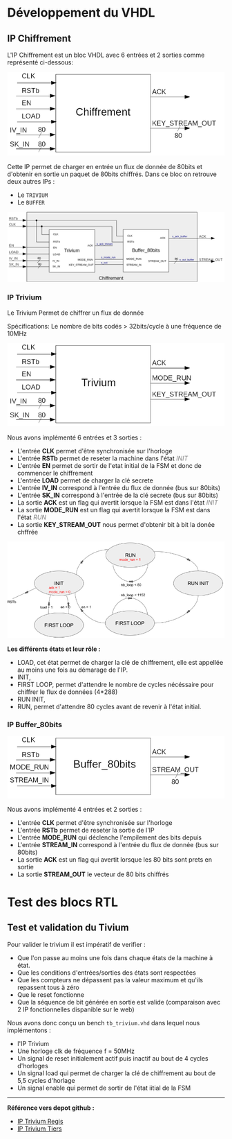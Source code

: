 # Développement du VHDL

## IP Chiffrement

L'IP Chiffrement est un bloc VHDL avec 6 entrées et 2 sorties comme représenté ci-dessous:

![IP Chiffrement](presentation/Chiffrement.png "IP Chiffrement")

Cette IP permet de charger en entrée un flux de donnée de 80bits et d'obtenir en sortie un paquet de 80bits chiffrés.
Dans ce bloc on retrouve deux autres IPs :
- Le `TRIVIUM`
- Le `BUFFER`

![Chiffrement ARCHI](presentation/Chiffrement_TOP.png "Chiffrement ARCHI")

### IP Trivium

Le Trivium Permet de chiffrer un flux de donnée

Spécifications:
Le nombre de bits codés > 32bits/cycle à une fréquence de 10MHz

![Trivium](presentation/Trivium.png "Trivium")

Nous avons implémenté 6 entrées et 3 sorties :
- L'entrée **CLK** permet d'être synchronisée sur l'horloge
- L'entrée **RSTb** permet de reseter la machine dans l'état *<span style="color:grey">INIT</span>*
- L'entrée **EN** permet de sortir de l'etat initial de la FSM et donc de commencer le chiffrement
- L'entrée **LOAD** permet de charger la clé secrete
- L'entrée **IV_IN** correspond à l'entrée du flux de donnée (bus sur 80bits)
- L'entrée **SK_IN** correspond à l'entrée de la clé secrete (bus sur 80bits)
- La sortie **ACK** est un flag qui avertit lorsque la FSM est dans l'état *<span style="color:grey">INIT</span>*
- La sortie **MODE_RUN** est un flag qui avertit lorsque la FSM est dans l'état *<span style="color:grey">RUN</span>*
- La sortie **KEY_STREAM_OUT** nous permet d'obtenir bit à bit la donée chffrée

![FSM Trivium](presentation/Trivium_FSM.png "FSM Trivium")

**Les différents états et leur rôle :**

- LOAD, cet état permet de charger la clé de chiffrement, elle est appellée au moins une fois au démarage de l'IP.
- INIT,
- FIRST LOOP, permet d'attendre le nombre de cycles nécéssaire pour chiffrer le flux de données (4*288)
- RUN INIT,
- RUN, permet d'attendre 80 cycles avant de revenir à l'état initial.


### IP Buffer_80bits

![Buffer](presentation/Buffer.png "Buffer")

Nous avons implémenté 4 entrées et 2 sorties :
- L'entrée **CLK** permet d'être synchronisée sur l'horloge
- L'entrée **RSTb** permet de reseter la sortie de l'IP
- L'entrée **MODE_RUN** qui déclenche l'empilement des bits depuis
- L'entrée **STREAM_IN** correspond à l'entrée du flux de donnée (bus sur 80bits)
- La sortie **ACK** est un flag qui avertit lorsque les 80 bits sont prets en sortie
- La sortie **STREAM_OUT** le vecteur de 80 bits chiffrés

# Test des blocs RTL

## Test et validation du Tivium

Pour valider le trivium il est impératif de verifier :
- Que l'on passe au moins une fois dans chaque états de la machine à état.
- Que les conditions d'entrées/sorties des états sont respectées
- Que les compteurs ne dépassent pas la valeur maximum et qu'ils repassent tous à zéro
- Que le reset fonctionne
- Que la séquence de bit générée en sortie est valide (comparaison avec 2 IP fonctionnelles dispanible sur le web)

Nous avons donc conçu un bench `tb_trivium.vhd` dans lequel nous implémentons :
- l'IP Trivium
- Une horloge clk de fréquence f = 50MHz
- Un signal de reset initialement actif puis inactif au bout de 4 cycles d'horloges
- Un signal load qui permet de charger la clé de chiffrement au bout de 5,5 cycles d'horlage
- Un signal enable qui permet de sortir de l'état iitial de la FSM
_________________________________
**Référence vers depot github :**

- [IP Trivium Regis](https://github.com/inmcm/HDL_Ciphers/blob/master/Trivium)
- [IP Trivium Tiers](https://github.com/yahniukov/Trivium_FPGA)
